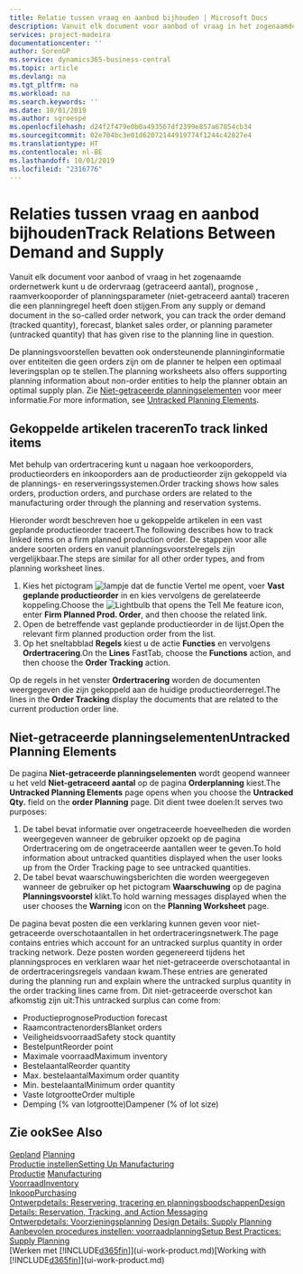 ```yaml
---
title: Relatie tussen vraag en aanbod bijhouden | Microsoft Docs
description: Vanuit elk document voor aanbod of vraag in het zogenaamde ordernetwerk kunt u de ordervraag (getraceerd aantal), prognose , raamverkooporder of planningsparameter (niet-getraceerd aantal) traceren die een planningregel heeft doen stijgen.
services: project-madeira
documentationcenter: ''
author: SorenGP
ms.service: dynamics365-business-central
ms.topic: article
ms.devlang: na
ms.tgt_pltfrm: na
ms.workload: na
ms.search.keywords: ''
ms.date: 10/01/2019
ms.author: sgroespe
ms.openlocfilehash: d24f2f479e0b0a493567df2399e857a67854cb34
ms.sourcegitcommit: 02e704bc3e01d62072144919774f1244c42827e4
ms.translationtype: HT
ms.contentlocale: nl-BE
ms.lasthandoff: 10/01/2019
ms.locfileid: "2316776"
---
```

# <a name="track-relations-between-demand-and-supply"></a><span data-ttu-id="a3c82-103">Relaties tussen vraag en aanbod bijhouden</span><span class="sxs-lookup"><span data-stu-id="a3c82-103">Track Relations Between Demand and Supply</span></span>
<span data-ttu-id="a3c82-104">Vanuit elk document voor aanbod of vraag in het zogenaamde ordernetwerk kunt u de ordervraag (getraceerd aantal), prognose , raamverkooporder of planningsparameter (niet-getraceerd aantal) traceren die een planningregel heeft doen stijgen.</span><span class="sxs-lookup"><span data-stu-id="a3c82-104">From any supply or demand document in the so-called order network, you can track the order demand (tracked quantity), forecast, blanket sales order, or planning parameter (untracked quantity) that has given rise to the planning line in question.</span></span>

<span data-ttu-id="a3c82-105">De planningsvoorstellen bevatten ook ondersteunende planninginformatie over entiteiten die geen orders zijn om de planner te helpen een optimaal leveringsplan op te stellen.</span><span class="sxs-lookup"><span data-stu-id="a3c82-105">The planning worksheets also offers supporting planning information about non-order entities to help the planner obtain an optimal supply plan.</span></span> <span data-ttu-id="a3c82-106">Zie [Niet-getraceerde planningselementen](production-how-track-demand-supply.md#untracked-planning-elements) voor meer informatie.</span><span class="sxs-lookup"><span data-stu-id="a3c82-106">For more information, see [Untracked Planning Elements](production-how-track-demand-supply.md#untracked-planning-elements).</span></span>

## <a name="to-track-linked-items"></a><span data-ttu-id="a3c82-107">Gekoppelde artikelen traceren</span><span class="sxs-lookup"><span data-stu-id="a3c82-107">To track linked items</span></span>
<span data-ttu-id="a3c82-108">Met behulp van ordertracering kunt u nagaan hoe verkooporders, productieorders en inkooporders aan de productieorder zijn gekoppeld via de plannings- en reserveringssystemen.</span><span class="sxs-lookup"><span data-stu-id="a3c82-108">Order tracking shows how sales orders, production orders, and purchase orders are related to the manufacturing order through the planning and reservation systems.</span></span>

<span data-ttu-id="a3c82-109">Hieronder wordt beschreven hoe u gekoppelde artikelen in een vast geplande productieorder traceert.</span><span class="sxs-lookup"><span data-stu-id="a3c82-109">The following describes how to track linked items on a firm planned production order.</span></span> <span data-ttu-id="a3c82-110">De stappen voor alle andere soorten orders en vanuit planningsvoorstelregels zijn vergelijkbaar.</span><span class="sxs-lookup"><span data-stu-id="a3c82-110">The steps are similar for all other order types, and from planning worksheet lines.</span></span>

1. <span data-ttu-id="a3c82-111">Kies het pictogram ![lampje dat de functie Vertel me opent](media/ui-search/search_small.png "Vertel me wat u wilt doen"), voer **Vast geplande productieorder** in en kies vervolgens de gerelateerde koppeling.</span><span class="sxs-lookup"><span data-stu-id="a3c82-111">Choose the ![Lightbulb that opens the Tell Me feature](media/ui-search/search_small.png "Tell me what you want to do") icon, enter **Firm Planned Prod. Order**, and then choose the related link.</span></span>
2. <span data-ttu-id="a3c82-112">Open de betreffende vast geplande productieorder in de lijst.</span><span class="sxs-lookup"><span data-stu-id="a3c82-112">Open the relevant firm planned production order from the list.</span></span>
3. <span data-ttu-id="a3c82-113">Op het sneltabblad **Regels** kiest u de actie **Functies** en vervolgens **Ordertracering**.</span><span class="sxs-lookup"><span data-stu-id="a3c82-113">On the **Lines** FastTab, choose the **Functions** action, and then choose the **Order Tracking** action.</span></span>

<span data-ttu-id="a3c82-114">Op de regels in het venster **Ordertracering** worden de documenten weergegeven die zijn gekoppeld aan de huidige productieorderregel.</span><span class="sxs-lookup"><span data-stu-id="a3c82-114">The lines in the **Order Tracking** display the documents that are related to the current production order line.</span></span>

## <a name="untracked-planning-elements"></a><span data-ttu-id="a3c82-115">Niet-getraceerde planningselementen</span><span class="sxs-lookup"><span data-stu-id="a3c82-115">Untracked Planning Elements</span></span>
<span data-ttu-id="a3c82-116">De pagina **Niet-getraceerde planningselementen** wordt geopend wanneer u het veld **Niet-getraceerd aantal** op de pagina **Orderplanning** kiest.</span><span class="sxs-lookup"><span data-stu-id="a3c82-116">The **Untracked Planning Elements** page opens when you choose the **Untracked Qty.** field on the **order Planning** page.</span></span> <span data-ttu-id="a3c82-117">Dit dient twee doelen:</span><span class="sxs-lookup"><span data-stu-id="a3c82-117">It serves two purposes:</span></span>

1. <span data-ttu-id="a3c82-118">De tabel bevat informatie over ongetraceerde hoeveelheden die worden weergegeven wanneer de gebruiker opzoekt op de pagina Ordertracering om de ongetraceerde aantallen weer te geven.</span><span class="sxs-lookup"><span data-stu-id="a3c82-118">To hold information about untracked quantities displayed when the user looks up from the Order Tracking page to see untracked quantities.</span></span>
2. <span data-ttu-id="a3c82-119">De tabel bevat waarschuwingsberichten die worden weergegeven wanneer de gebruiker op het pictogram **Waarschuwing** op de pagina **Planningsvoorstel** klikt.</span><span class="sxs-lookup"><span data-stu-id="a3c82-119">To hold warning messages displayed when the user chooses the **Warning** icon on the **Planning Worksheet** page.</span></span>

<span data-ttu-id="a3c82-120">De pagina bevat posten die een verklaring kunnen geven voor niet-getraceerde overschotaantallen in het ordertraceringsnetwerk.</span><span class="sxs-lookup"><span data-stu-id="a3c82-120">The page contains entries which account for an untracked surplus quantity in order tracking network.</span></span> <span data-ttu-id="a3c82-121">Deze posten worden gegenereerd tijdens het planningsproces en verklaren waar het niet-getraceerde overschotaantal in de ordertraceringsregels vandaan kwam.</span><span class="sxs-lookup"><span data-stu-id="a3c82-121">These entries are generated during the planning run and explain where the untracked surplus quantity in the order tracking lines came from.</span></span> <span data-ttu-id="a3c82-122">Dit niet-getraceerde overschot kan afkomstig zijn uit:</span><span class="sxs-lookup"><span data-stu-id="a3c82-122">This untracked surplus can come from:</span></span>

- <span data-ttu-id="a3c82-123">Productieprognose</span><span class="sxs-lookup"><span data-stu-id="a3c82-123">Production forecast</span></span>
- <span data-ttu-id="a3c82-124">Raamcontractenorders</span><span class="sxs-lookup"><span data-stu-id="a3c82-124">Blanket orders</span></span>
- <span data-ttu-id="a3c82-125">Veiligheidsvoorraad</span><span class="sxs-lookup"><span data-stu-id="a3c82-125">Safety stock quantity</span></span>
- <span data-ttu-id="a3c82-126">Bestelpunt</span><span class="sxs-lookup"><span data-stu-id="a3c82-126">Reorder point</span></span>
- <span data-ttu-id="a3c82-127">Maximale voorraad</span><span class="sxs-lookup"><span data-stu-id="a3c82-127">Maximum inventory</span></span>
- <span data-ttu-id="a3c82-128">Bestelaantal</span><span class="sxs-lookup"><span data-stu-id="a3c82-128">Reorder quantity</span></span>
- <span data-ttu-id="a3c82-129">Max. bestelaantal</span><span class="sxs-lookup"><span data-stu-id="a3c82-129">Maximum order quantity</span></span>
- <span data-ttu-id="a3c82-130">Min. bestelaantal</span><span class="sxs-lookup"><span data-stu-id="a3c82-130">Minimum order quantity</span></span>
- <span data-ttu-id="a3c82-131">Vaste lotgrootte</span><span class="sxs-lookup"><span data-stu-id="a3c82-131">Order multiple</span></span>
- <span data-ttu-id="a3c82-132">Demping (% van lotgrootte)</span><span class="sxs-lookup"><span data-stu-id="a3c82-132">Dampener (% of lot size)</span></span>

## <a name="see-also"></a><span data-ttu-id="a3c82-133">Zie ook</span><span class="sxs-lookup"><span data-stu-id="a3c82-133">See Also</span></span>  
<span data-ttu-id="a3c82-134">[Gepland](production-planning.md) </span><span class="sxs-lookup"><span data-stu-id="a3c82-134">[Planning](production-planning.md) </span></span>  
[<span data-ttu-id="a3c82-135">Productie instellen</span><span class="sxs-lookup"><span data-stu-id="a3c82-135">Setting Up Manufacturing</span></span>](production-configure-production-processes.md)  
<span data-ttu-id="a3c82-136">[Productie](production-manage-manufacturing.md)  </span><span class="sxs-lookup"><span data-stu-id="a3c82-136">[Manufacturing](production-manage-manufacturing.md)  </span></span>  
[<span data-ttu-id="a3c82-137">Voorraad</span><span class="sxs-lookup"><span data-stu-id="a3c82-137">Inventory</span></span>](inventory-manage-inventory.md)  
[<span data-ttu-id="a3c82-138">Inkoop</span><span class="sxs-lookup"><span data-stu-id="a3c82-138">Purchasing</span></span>](purchasing-manage-purchasing.md)  
[<span data-ttu-id="a3c82-139">Ontwerpdetails: Reservering, tracering en planningsboodschappen</span><span class="sxs-lookup"><span data-stu-id="a3c82-139">Design Details: Reservation, Tracking, and Action Messaging</span></span>](design-details-reservation-order-tracking-and-action-messaging.md)  
<span data-ttu-id="a3c82-140">[Ontwerpdetails: Voorzieningsplanning](design-details-supply-planning.md) </span><span class="sxs-lookup"><span data-stu-id="a3c82-140">[Design Details: Supply Planning](design-details-supply-planning.md) </span></span>  
[<span data-ttu-id="a3c82-141">Aanbevolen procedures instellen: voorraadplanning</span><span class="sxs-lookup"><span data-stu-id="a3c82-141">Setup Best Practices: Supply Planning</span></span>](setup-best-practices-supply-planning.md)  
<span data-ttu-id="a3c82-142">[Werken met [!INCLUDE[d365fin](includes/d365fin_md.md)]](ui-work-product.md)</span><span class="sxs-lookup"><span data-stu-id="a3c82-142">[Working with [!INCLUDE[d365fin](includes/d365fin_md.md)]](ui-work-product.md)</span></span>
